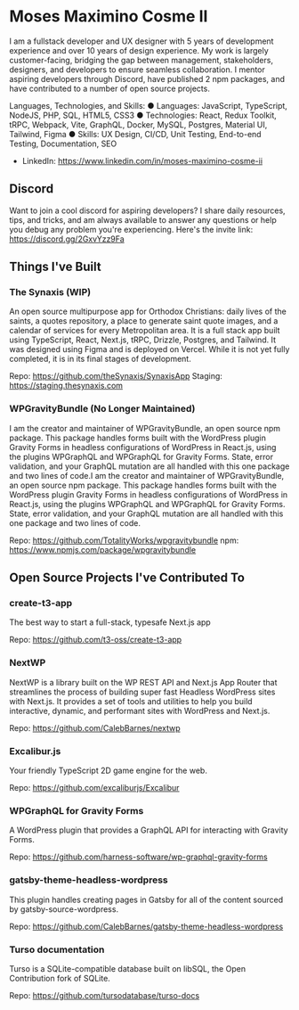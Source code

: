 # Moses Maximino Cosme II

I am a fullstack developer and UX designer with 5 years of development experience and over 10 years of
design experience. My work is largely customer-facing, bridging the gap between management,
stakeholders, designers, and developers to ensure seamless collaboration. I mentor aspiring developers
through Discord, have published 2 npm packages, and have contributed to a number of open source
projects.

Languages, Technologies, and Skills:
●​ Languages: JavaScript, TypeScript, NodeJS, PHP, SQL, HTML5, CSS3
●​ Technologies: React, Redux Toolkit, tRPC, Webpack, Vite, GraphQL, Docker, MySQL, Postgres,
Material UI, Tailwind, Figma
●​ Skills: UX Design, CI/CD, Unit Testing, End-to-end Testing, Documentation, SEO

- LinkedIn: https://www.linkedin.com/in/moses-maximino-cosme-ii

## Discord

Want to join a cool discord for aspiring developers? I share daily resources, tips, and tricks, and am always available to answer any questions or help you debug any problem you're experiencing. Here's the invite link: https://discord.gg/2GxvYzz9Fa

## Things I've Built

### The Synaxis (WIP)

An open source multipurpose app for Orthodox Christians: daily lives of the saints, a quotes repository,
a place to generate saint quote images, and a calendar of services for every Metropolitan area. It is a full
stack app built using TypeScript, React, Next.js, tRPC, Drizzle, Postgres, and Tailwind. It was designed
using Figma and is deployed on Vercel. While it is not yet fully completed, it is in its final stages of
development.

Repo: https://github.com/theSynaxis/SynaxisApp
Staging: https://staging.thesynaxis.com

### WPGravityBundle (No Longer Maintained)

I am the creator and maintainer of WPGravityBundle, an open source npm package. This package handles forms built with the WordPress plugin Gravity Forms in headless configurations of WordPress in React.js, using the plugins WPGraphQL and WPGraphQL for Gravity Forms. State, error validation, and your GraphQL mutation are all handled with this one package and two lines of code.I am the creator and maintainer of WPGravityBundle, an open source npm package. This package handles forms built with the WordPress plugin Gravity Forms in headless configurations of WordPress in React.js, using the plugins WPGraphQL and WPGraphQL for Gravity Forms. State, error validation, and your GraphQL mutation are all handled with this one package and two lines of code.

Repo: https://github.com/TotalityWorks/wpgravitybundle
npm: https://www.npmjs.com/package/wpgravitybundle

## Open Source Projects I've Contributed To

### create-t3-app

The best way to start a full-stack, typesafe Next.js app

Repo: https://github.com/t3-oss/create-t3-app

### NextWP

NextWP is a library built on the WP REST API and Next.js App Router that streamlines the process of building super fast Headless WordPress sites with Next.js. It provides a set of tools and utilities to help you build interactive, dynamic, and performant sites with WordPress and Next.js.

Repo: https://github.com/CalebBarnes/nextwp

### Excalibur.js

Your friendly TypeScript 2D game engine for the web.

Repo: https://github.com/excaliburjs/Excalibur

### WPGraphQL for Gravity Forms

A WordPress plugin that provides a GraphQL API for interacting with Gravity Forms.

Repo: https://github.com/harness-software/wp-graphql-gravity-forms

### gatsby-theme-headless-wordpress

This plugin handles creating pages in Gatsby for all of the content sourced by gatsby-source-wordpress.

Repo: https://github.com/CalebBarnes/gatsby-theme-headless-wordpress

### Turso documentation

Turso is a SQLite-compatible database built on libSQL, the Open Contribution fork of SQLite.

Repo: https://github.com/tursodatabase/turso-docs
